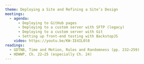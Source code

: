 ```yaml
---
theme: Deploying a Site and Refining a Site’s Design
meetings:
  - agenda:
      - Deploying to GitHub pages
      - Deploying to a custom server with SFTP (legacy)
      - Deploying to a custom server with Git
      - Setting up front-end testing with BackstopJS
    video: https://youtu.be/KW-IE4IL0l0
readings:
  - GDTNB, Time and Motion, Rules and Randomness (pp. 232–259)
  - HDWWP, Ch. 22–25 (especially Ch. 24)
---
```

